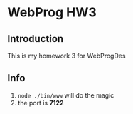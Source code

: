 # WebProg HW3
## Introduction
This is my homework 3 for WebProgDes
## Info
1.  ```node ./bin/www``` will do the magic
2. the port is **7122**
